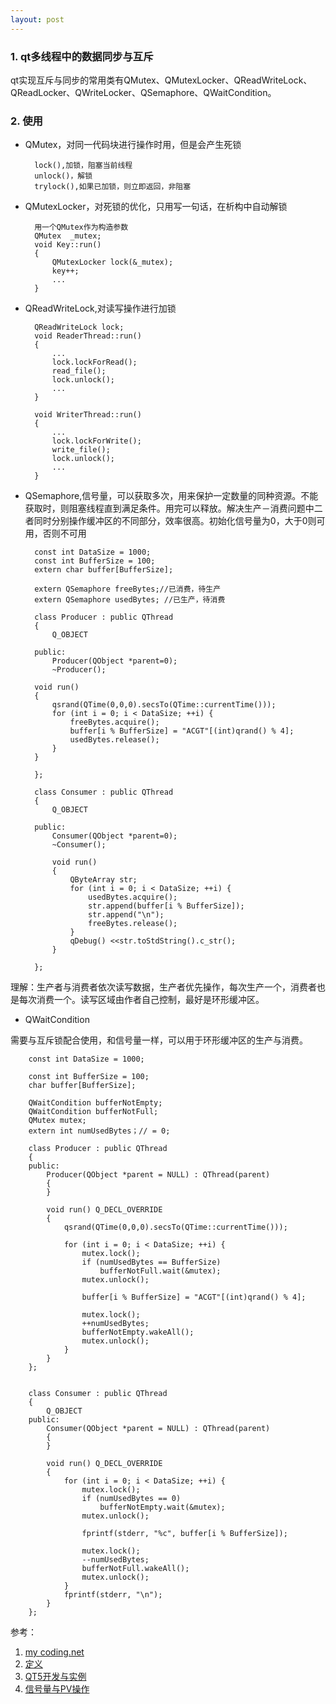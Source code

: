 ```yaml
---
layout: post
---
```



### 1. qt多线程中的数据同步与互斥

qt实现互斥与同步的常用类有QMutex、QMutexLocker、QReadWriteLock、QReadLocker、QWriteLocker、QSemaphore、QWaitCondition。

### 2. 使用

+ QMutex，对同一代码块进行操作时用，但是会产生死锁

		lock(),加锁，阻塞当前线程
		unlock()，解锁
		trylock(),如果已加锁，则立即返回，非阻塞

+ QMutexLocker，对死锁的优化，只用写一句话，在析构中自动解锁

		用一个QMutex作为构造参数
		QMutex  _mutex; 		
		void Key::run()
		{
		    QMutexLocker lock(&_mutex);
		    key++;
			...
		}


+ QReadWriteLock,对读写操作进行加锁

		QReadWriteLock lock;		
		void ReaderThread::run()
		{
		    ...
		    lock.lockForRead();
		    read_file();
		    lock.unlock();
		    ...
		}
		
		void WriterThread::run()
		{
		    ...
		    lock.lockForWrite();
		    write_file();
		    lock.unlock();
		    ...
		}

+ QSemaphore,信号量，可以获取多次，用来保护一定数量的同种资源。不能获取时，则阻塞线程直到满足条件。用完可以释放。解决生产－消费问题中二者同时分别操作缓冲区的不同部分，效率很高。初始化信号量为0，大于0则可用，否则不可用

		const int DataSize = 1000;
		const int BufferSize = 100;
		extern char buffer[BufferSize];
		
		extern QSemaphore freeBytes;//已消费，待生产
		extern QSemaphore usedBytes; //已生产，待消费
		
		class Producer : public QThread
		{
			Q_OBJECT
		
		public:
			Producer(QObject *parent=0);
			~Producer();
		
		void run()
		{
			qsrand(QTime(0,0,0).secsTo(QTime::currentTime()));
			for (int i = 0; i < DataSize; ++i) {
				freeBytes.acquire();
				buffer[i % BufferSize] = "ACGT"[(int)qrand() % 4];
				usedBytes.release();
			}
		}
			
		};
		
		class Consumer : public QThread
		{
			Q_OBJECT
		
		public:
			Consumer(QObject *parent=0);
			~Consumer();
		
			void run()
			{
				QByteArray str;
				for (int i = 0; i < DataSize; ++i) {
					usedBytes.acquire();
					str.append(buffer[i % BufferSize]);
					str.append("\n");
					freeBytes.release();
				}
				qDebug() <<str.toStdString().c_str();
			}
		
		};

理解：生产者与消费者依次读写数据，生产者优先操作，每次生产一个，消费者也是每次消费一个。读写区域由作者自己控制，最好是环形缓冲区。

+ QWaitCondition

需要与互斥锁配合使用，和信号量一样，可以用于环形缓冲区的生产与消费。

		const int DataSize = 1000;
		
		const int BufferSize = 100;
		char buffer[BufferSize];
		
		QWaitCondition bufferNotEmpty;
		QWaitCondition bufferNotFull;
		QMutex mutex;
		extern int numUsedBytes；// = 0;
		
		class Producer : public QThread
		{
		public:
		    Producer(QObject *parent = NULL) : QThread(parent)
		    {
		    }
		
		    void run() Q_DECL_OVERRIDE
		    {
		        qsrand(QTime(0,0,0).secsTo(QTime::currentTime()));
		
		        for (int i = 0; i < DataSize; ++i) {
		            mutex.lock();
		            if (numUsedBytes == BufferSize)
		                bufferNotFull.wait(&mutex);
		            mutex.unlock();
		
		            buffer[i % BufferSize] = "ACGT"[(int)qrand() % 4];
		
		            mutex.lock();
		            ++numUsedBytes;
		            bufferNotEmpty.wakeAll();
		            mutex.unlock();
		        }
		    }
		};
		
		
		class Consumer : public QThread
		{
		    Q_OBJECT
		public:
		    Consumer(QObject *parent = NULL) : QThread(parent)
		    {
		    }
		
		    void run() Q_DECL_OVERRIDE
		    {
		        for (int i = 0; i < DataSize; ++i) {
		            mutex.lock();
		            if (numUsedBytes == 0)
		                bufferNotEmpty.wait(&mutex);
		            mutex.unlock();
		
		            fprintf(stderr, "%c", buffer[i % BufferSize]);
		
		            mutex.lock();
		            --numUsedBytes;
		            bufferNotFull.wakeAll();
		            mutex.unlock();
		        }
		        fprintf(stderr, "\n");
		    }
		};

参考：

1. [my coding.net](http://zhwa3232.coding.me/baibingqianlan.github.io/)
2. [定义]({{site.baseurl}}/assets/2018-10-16/3.bmp)
3. [QT5开发与实例](QT5开发与实例)
4. [信号量与PV操作](http://www.cnblogs.com/lavenderzh/p/5324961.html)
